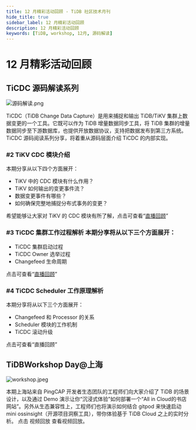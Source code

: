 ```yaml
---
title: 12 月精彩活动回顾 - TiDB 社区技术月刊
hide_title: true
sidebar_label: 12 月精彩活动回顾
description: 12 月精彩活动回顾
keywords: [TiDB, workshop, 12月, 源码解读]
---
```


# 12 月精彩活动回顾

## TiCDC 源码解读系列

![源码解读.png](https://img2.pingcap.com/forms/8/3/83f809a54cdcfb74e24a51770da357c930658f72.png)

TiCDC（TiDB Change Data Capture）是用来捕捉和输出 TiDB/TiKV 集群上数据变更的一个工具。它既可以作为 TiDB 增量数据同步工具，将 TiDB 集群的增量数据同步至下游数据库，也提供开放数据协议，支持把数据发布到第三方系统。TiCDC 源码阅读系列分享，将着重从源码层面介绍 TiCDC 的内部实现。

### #2 **TiKV CDC 模块介绍**

本期分享从以下四个方面展开：

- TiKV 中的 CDC 模块有什么作用？
- TiKV 如何输出的变更事件流？
- 数据变更事件有哪些？
- 如何确保完整地捕捉分布式事务的变更？

希望能够让大家对 TiKV 的 CDC 模块有所了解，点击可查看“[直播回顾](https://asktug.com/t/topic/997315)”

### #3 **TiCDC 集群工作过程解析** 本期分享将从以下三个方面展开：

- TiCDC 集群启动过程
- TiCDC Owner 选举过程
- Changefeed 生命周期

点击可查看“[直播回顾](https://asktug.com/t/topic/998683)”

### #4 **TiCDC Scheduler 工作原理解析**

本期分享将从以下三个方面展开：

- Changefeed 和 Processor 的关系
- Scheduler 模块的工作机制
- TiCDC 滚动升级

点击可查看“直播回顾”

## TiDBWorkshop Day@上海

![workshop.jpeg](https://img2.pingcap.com/forms/b/6/b6c9ea959af372f0e52fd21db36a8a637115b270.jpeg)

本期上海站来自 PingCAP 开发者生态团队的工程师们向大家介绍了 TiDB 的场景设计，以及通过 Demo 演示让你“沉浸式体验”如何部署一个“All in Cloud的书店网站”。另外从生态兼容性上，工程师们也将演示如何结合 gitpod 来快速启动 mini ossinsight（开源项目洞察工具），带你体验基于 TiDB Cloud 之上的实时分析。
点击 视频回放 查看视频回放。
